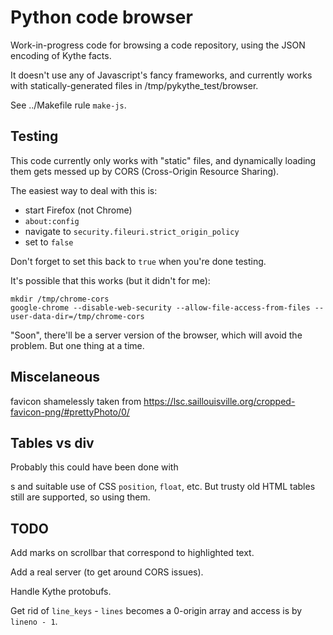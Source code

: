 # Python code browser

Work-in-progress code for browsing a code repository, using the JSON
encoding of Kythe facts.

It doesn't use any of Javascript's fancy frameworks, and currently works
with statically-generated files in /tmp/pykythe_test/browser.

See ../Makefile rule `make-js`.

## Testing

This code currently only works with "static" files, and dynamically loading
them gets messed up by CORS (Cross-Origin Resource Sharing).

The easiest way to deal with this is:
* start Firefox (not Chrome)
* `about:config`
* navigate to `security.fileuri.strict_origin_policy`
* set to `false`

Don't forget to set this back to `true` when you're done testing.

It's possible that this works (but it didn't for me):
```
mkdir /tmp/chrome-cors
google-chrome --disable-web-security --allow-file-access-from-files --user-data-dir=/tmp/chrome-cors
```

"Soon", there'll be a server version of the browser, which will avoid the problem.
But one thing at a time.

## Miscelaneous

favicon shamelessly taken from https://lsc.saillouisville.org/cropped-favicon-png/#prettyPhoto/0/

## Tables vs div

Probably this could have been done with <div>s and suitable use of CSS
`position`, `float`, etc. But trusty old HTML tables still are
supported, so using them.

## TODO

Add marks on scrollbar that correspond to highlighted text.

Add a real server (to get around CORS issues).

Handle Kythe protobufs.

Get rid of `line_keys` - `lines` becomes a 0-origin array and access is by `lineno - 1`.
